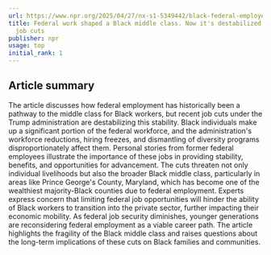 ```yaml
---
url: https://www.npr.org/2025/04/27/nx-s1-5349442/black-federal-employees-trump-cuts
title: Federal work shaped a Black middle class. Now it's destabilized by Trump's
  job cuts
publisher: npr
usage: top
initial_rank: 1
---
```

## Article summary
The article discusses how federal employment has historically been a pathway to the middle class for Black workers, but recent job cuts under the Trump administration are destabilizing this stability. Black individuals make up a significant portion of the federal workforce, and the administration's workforce reductions, hiring freezes, and dismantling of diversity programs disproportionately affect them. Personal stories from former federal employees illustrate the importance of these jobs in providing stability, benefits, and opportunities for advancement. The cuts threaten not only individual livelihoods but also the broader Black middle class, particularly in areas like Prince George's County, Maryland, which has become one of the wealthiest majority-Black counties due to federal employment. Experts express concern that limiting federal job opportunities will hinder the ability of Black workers to transition into the private sector, further impacting their economic mobility. As federal job security diminishes, younger generations are reconsidering federal employment as a viable career path. The article highlights the fragility of the Black middle class and raises questions about the long-term implications of these cuts on Black families and communities.
